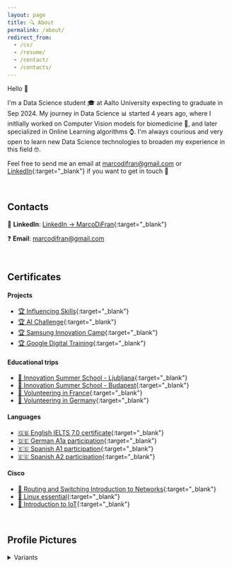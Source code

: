```yaml
---
layout: page
title: 🔍 About
permalink: /about/
redirect_from:
  - /cv/
  - /resume/
  - /contact/
  - /contacts/
---
```


Hello 👋

I'm a Data Science student 🎓 at Aalto University expecting to graduate in Sep 2024. My journey in Data Science 📊 started 4 years ago, where I initlially worked on Computer Vision models for biomedicine 💉, and later specialized in Online Learning algorithms ⌚️. I'm always courious and very open to learn new Data Science technologies to broaden my experience in this field 🤓.

Feel free to send me an email at [marcodifran@gmail.com](mailto:marcodifran@gmail.com) or [LinkedIn](https://www.linkedin.com/in/marcodifran/){:target="_blank"} if you want to get in touch 🤝

<br />

## Contacts

👋 **LinkedIn**: [LinkedIn → MarcoDiFran](https://www.linkedin.com/in/marcodifran/){:target="_blank"}

❓ **Email**: [marcodifran@gmail.com](mailto:marcodifran@gmail.com)

<br />

## Certificates
#### Projects
- [🏆 Influencing Skills](/file/Influencing_Skills_certificate.pdf){:target="_blank"}
- [🏆 AI Challenge](/file/AI_Challenge_Certificate.pdf){:target="_blank"}
- [🏆 Samsung Innovation Camp](/file/Samsung_Innovation_Camp_certificate.pdf){:target="_blank"}
- [🏆 Google Digital Training](/file/Google_Digital_Training_certificate.pdf){:target="_blank"}

#### Educational trips
- [🙋 Innovation Summer School - Ljubljana](/file/Summer_School_Ljubljana.pdf){:target="_blank"}
- [🙋 Innovation Summer School - Budapest](/file/Summer_School_Budapest.pdf){:target="_blank"}
- [🙋 Volunteering in France](/file/Lunaria_France_certificate.pdf){:target="_blank"}
- [🙋‍ Volunteering in Germany](/file/Lunaria_Germany_certificate.pdf){:target="_blank"}

#### Languages
- [🇬🇧 English IELTS 7.0 certificate](/file/English_IELTS_certificate.pdf){:target="_blank"}
- [🇩🇪 German A1a participation](/file/German_A1_certificate.pdf){:target="_blank"}
- [🇪🇸 Spanish A1 participation](/file/Spanish_A1_certificate.pdf){:target="_blank"}
- [🇪🇸 Spanish A2 participation](/file/Spanish_A2_certificate.pdf){:target="_blank"}

#### Cisco
- [📶 Routing and Switching Introduction to Networks](/file/CCNA_Routing_and_Switching_Introduction_to_Networks_certificate.pdf){:target="_blank"}
- [🐧 Linux essential](/file/Linux_essential_certificate.pdf){:target="_blank"}
- [📲 Introduction to IoT](/file/Introduction_to_IoT_certificate.pdf){:target="_blank"}


<br />

## Profile Pictures

<details>
<summary>Variants</summary>
<br />
<img src="/assets/img/profile/profille-2023-plain.jpg" width="150px">
<img src="/assets/img/profile/profile-2023-uni.png" width="150px">
<img src="/assets/img/profile/profile-2023-personal.png" width="150px">
<img src="/assets/img/profile/profile-2023-abb.png" width="150px">
,</details>



